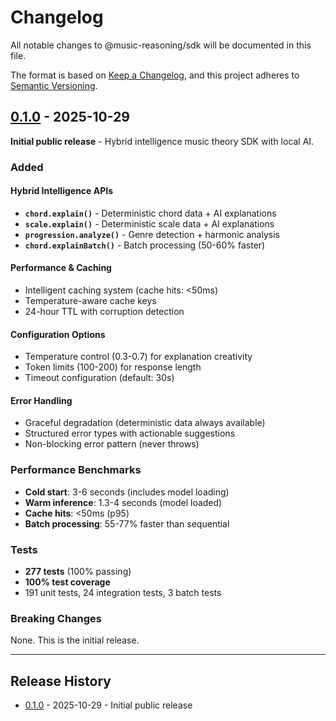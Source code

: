 # Changelog

All notable changes to @music-reasoning/sdk will be documented in this file.

The format is based on [Keep a Changelog](https://keepachangelog.com/en/1.1.0/),
and this project adheres to [Semantic Versioning](https://semver.org/spec/v2.0.0.html).

## [0.1.0] - 2025-10-29

**Initial public release** - Hybrid intelligence music theory SDK with local AI.

### Added

#### Hybrid Intelligence APIs

- **`chord.explain()`** - Deterministic chord data + AI explanations
- **`scale.explain()`** - Deterministic scale data + AI explanations
- **`progression.analyze()`** - Genre detection + harmonic analysis
- **`chord.explainBatch()`** - Batch processing (50-60% faster)

#### Performance & Caching

- Intelligent caching system (cache hits: <50ms)
- Temperature-aware cache keys
- 24-hour TTL with corruption detection

#### Configuration Options

- Temperature control (0.3-0.7) for explanation creativity
- Token limits (100-200) for response length
- Timeout configuration (default: 30s)

#### Error Handling

- Graceful degradation (deterministic data always available)
- Structured error types with actionable suggestions
- Non-blocking error pattern (never throws)

### Performance Benchmarks

- **Cold start**: 3-6 seconds (includes model loading)
- **Warm inference**: 1.3-4 seconds (model loaded)
- **Cache hits**: <50ms (p95)
- **Batch processing**: 55-77% faster than sequential

### Tests

- **277 tests** (100% passing)
- **100% test coverage**
- 191 unit tests, 24 integration tests, 3 batch tests

### Breaking Changes

None. This is the initial release.

---

## Release History

- [0.1.0] - 2025-10-29 - Initial public release

[0.1.0]: https://github.com/bejarcode/music-reasoning-sdk/releases/tag/v0.1.0

